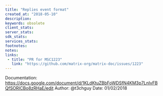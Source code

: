 ```yaml
---
title: "Replies event format"
created_at: "2018-05-10"
description:
keywords: obsolete
client_stats:
server_stats:
sdk_stats:
services_stats:
footnotes:
notes:
links:
 - title: "PR for MSC1223"
   link: "https://github.com/matrix-org/matrix-doc/issues/1223"
---
```

Documentation: https://docs.google.com/document/d/1KLdKtuZBbFoWDSfN4KM3p7LnIvFBQfSORICBo8zRHaE/edit
Author: @t3chguy
Date: 01/02/2018

